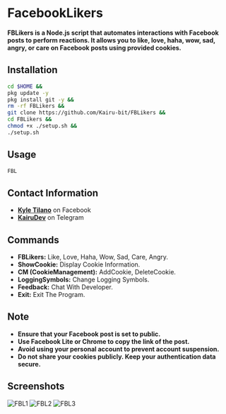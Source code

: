 # FacebookLikers

**FBLikers is a Node.js script that automates interactions with Facebook posts to perform reactions. It allows you to like, love, haha, wow, sad, angry, or care on Facebook posts using provided cookies.**

## Installation
```bash
cd $HOME &&
pkg update -y
pkg install git -y &&
rm -rf FBLikers &&
git clone https://github.com/Kairu-bit/FBLikers &&
cd FBLikers &&
chmod +x ./setup.sh &&
./setup.sh
```

## Usage 
```bash
FBL
```

## Contact Information
- **[Kyle Tilano](https://www.facebook.com/KairuxDev)** on Facebook
- **[KairuDev](https://t.me/KairuDev)** on Telegram

## Commands
- **FBLikers:** Like, Love, Haha, Wow, Sad, Care, Angry.
- **ShowCookie:** Display Cookie Information.
- **CM (CookieManagement):** AddCookie, DeleteCookie.
- **LoggingSymbols:** Change Logging Symbols.
- **Feedback:** Chat With Developer.
- **Exit:** Exit The Program.

## Note
- **Ensure that your Facebook post is set to public.**
- **Use Facebook Lite or Chrome to copy the link of the post.**
- **Avoid using your personal account to prevent account suspension.**
- **Do not share your cookies publicly. Keep your authentication data secure.**

## Screenshots
![FBL1](./assets/s1.png)
![FBL2](./assets/s2.png)
![FBL3](./assets/s3.png)
